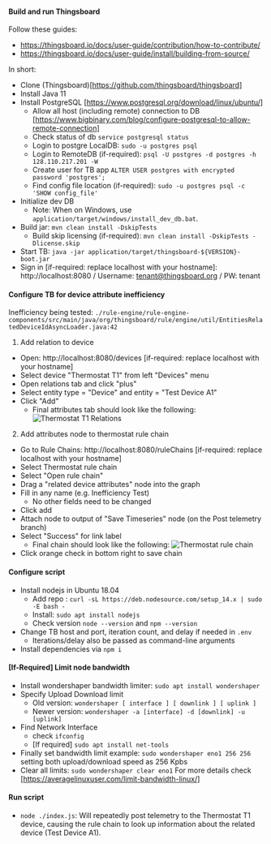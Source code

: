 #### Build and run Thingsboard

Follow these guides:

- https://thingsboard.io/docs/user-guide/contribution/how-to-contribute/
- https://thingsboard.io/docs/user-guide/install/building-from-source/

In short:

- Clone (Thingsboard)[https://github.com/thingsboard/thingsboard]
- Install Java 11
- Install PostgreSQL [https://www.postgresql.org/download/linux/ubuntu/]
  - Allow all host (including remote) connection to DB [https://www.bigbinary.com/blog/configure-postgresql-to-allow-remote-connection]
  - Check status of db `service postgresql status`
  - Login to postgre LocalDB: `sudo -u postgres psql`
  - Login to RemoteDB (if-required): `psql -U postgres -d postgres -h 128.110.217.201 -W`
  - Create user for TB app `ALTER USER postgres with encrypted password 'postgres';`
  - Find config file location (if-required): `sudo -u postgres psql -c 'SHOW config_file'`
- Initialize dev DB
  - Note: When on Windows, use `application/target/windows/install_dev_db.bat`.
- Build jar: `mvn clean install -DskipTests`
  -  Build skip licensing (if-required): `mvn clean install -DskipTests -Dlicense.skip`
- Start TB: `java -jar application/target/thingsboard-${VERSION}-boot.jar`
- Sign in [if-required: replace localhost with your hostname]: http://localhost:8080 / Username: tenant@thingsboard.org / PW: tenant

#### Configure TB for device attribute inefficiency

Inefficiency being tested:
`./rule-engine/rule-engine-components/src/main/java/org/thingsboard/rule/engine/util/EntitiesRelatedDeviceIdAsyncLoader.java:42`

1. Add relation to device

- Open: http://localhost:8080/devices [if-required: replace localhost with your hostname]
- Select device "Thermostat T1" from left "Devices" menu
- Open relations tab and click "plus"
- Select entity type = "Device" and entity = "Test Device A1"
- Click "Add"
  - Final attributes tab should look like the following:
    ![Thermostat T1 Relations](docs/Thermostat_T1_Relations.png?raw=true "Thermostat T1 Relations")

2. Add attributes node to thermostat rule chain

- Go to Rule Chains: http://localhost:8080/ruleChains [if-required: replace localhost with your hostname]
- Select Thermostat rule chain
- Select "Open rule chain"
- Drag a "related device attributes" node into the graph
- Fill in any name (e.g. Inefficiency Test)
  - No other fields need to be changed
- Click add
- Attach node to output of "Save Timeseries" node (on the Post telemetry branch)
- Select "Success" for link label
  - Final chain should look like the following:
    ![Thermostat rule chain](docs/Thermostat_Rule_Chain.png?raw=true "Thermostat rule chain")
- Click orange check in bottom right to save chain

#### Configure script
- Install nodejs in Ubuntu 18.04
  - Add repo : `curl -sL https://deb.nodesource.com/setup_14.x | sudo -E bash -`
  - Install: `sudo apt install nodejs`
  - Check version `node --version` and `npm --version`
- Change TB host and port, iteration count, and delay if needed in `.env`
  - Iterations/delay also be passed as command-line arguments
- Install dependencies via `npm i`

#### [If-Required] Limit node bandwidth
- Install wondershaper bandwidth limiter: `sudo apt install wondershaper`
- Specify Upload Download limit
  - Old version: `wondershaper [ interface ] [ downlink ] [ uplink ]`
  - Newer version: `wondershaper -a [interface] -d [downlink] -u [uplink]`
- Find Network Interface
  - check `ifconfig`
  - [If required] `sudo apt install net-tools`
- Finally set bandwidth limit example: `sudo wondershaper eno1 256 256` setting both upload/download speed as 256 Kpbs
- Clear all limits: `sudo wondershaper clear eno1`
For more details check [https://averagelinuxuser.com/limit-bandwidth-linux/]
#### Run script

- `node ./index.js`: Will repeatedly post telemetry to the Thermostat T1 device, causing the rule chain to look up information about the related device (Test Device A1).
